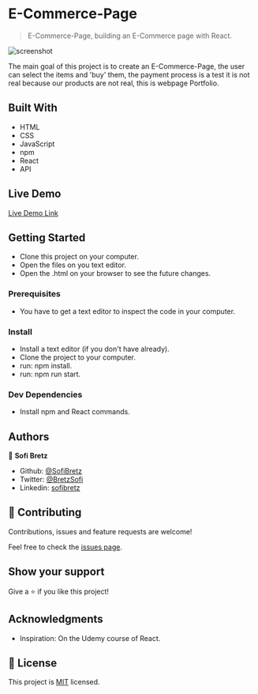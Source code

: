 # E-Commerce-Page

> E-Commerce-Page, building an E-Commerce page with React.

![screenshot]()

The main goal of this project is to create an E-Commerce-Page, the user can select the items and 'buy' them, the payment process is a test it is not real because our products are not real, this is webpage Portfolio.

## Built With

- HTML
- CSS
- JavaScript
- npm
- React
- API

## Live Demo

[Live Demo Link]()

## Getting Started

- Clone this project on your computer.
- Open the files on you text editor.
- Open the .html on your browser to see the future changes.

### Prerequisites

- You have to get a text editor to inspect the code in your computer.

### Install

- Install a text editor (if you don't have already).
- Clone the project to your computer.
- run: npm install.
- run: npm run start.

### Dev Dependencies

- Install npm and React commands.

## Authors

👤 **Sofi Bretz**

- Github: [@SofiBretz](https://github.com/SofiBretz)
- Twitter: [@BretzSofi](https://twitter.com/BretzSofi)
- Linkedin: [sofibretz](https://www.linkedin.com/in/sofibretz/)

## 🤝 Contributing

Contributions, issues and feature requests are welcome!

Feel free to check the [issues page](issues/).

## Show your support

Give a ⭐️ if you like this project!

## Acknowledgments

- Inspiration: On the Udemy course of React. 

## 📝 License

This project is [MIT](lic.url) licensed.
